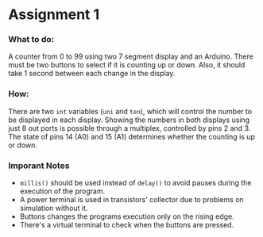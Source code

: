 # Assignment 1

### What to do:
A counter from 0 to 99 using two 7 segment display and an Arduino. There must be two buttons to select if it is counting up or down. Also, it should take 1 second between each change in the display.

### How:
There are two `int` variables (`uni` and `ten`), which will control the number to be displayed in each display. Showing the numbers in both displays using just 8 out ports is possible through a multiplex, controlled by pins 2 and 3. The state of pins 14 (A0) and 15 (A1) determines whether the counting is up or down.

### Imporant Notes

- `millis()` should be used instead of `delay()` to avoid pauses during the execution of the program.
- A power terminal is used in transistors' collector due to problems on simulation without it.
- Buttons changes the programs execution only on the rising edge.
- There's a virtual terminal to check when the buttons are pressed.
